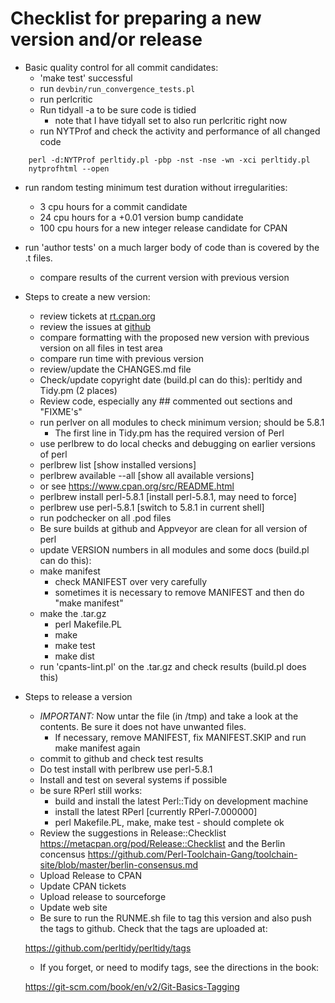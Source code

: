 # Checklist for preparing a new version and/or release

- Basic quality control for all commit candidates:
  - 'make test' successful
  - run ``devbin/run_convergence_tests.pl``
  - run perlcritic
  - Run tidyall -a to be sure code is tidied
    - note that I have tidyall set to also run perlcritic right now
  - run NYTProf and check the activity and performance of all changed code
```
    perl -d:NYTProf perltidy.pl -pbp -nst -nse -wn -xci perltidy.pl
    nytprofhtml --open
```
  - run random testing minimum test duration without irregularities:
    - 3 cpu hours for a commit candidate
    - 24 cpu hours for a +0.01 version bump candidate
    - 100 cpu hours for a new integer release candidate for CPAN
  - run 'author tests' on a much larger body of code than is covered by the .t
    files.
      - compare results of the current version with previous version

- Steps to create a new version:
  - review tickets at [rt.cpan.org](https://rt.cpan.org/Public/Dist/Display.html?Name=Perl-Tidy)
  - review the issues at [github](https://github.com/perltidy/perltidy/issues/)
  - compare formatting with the proposed new version with previous version on all files in test area
  - compare run time with previous version
  - review/update the CHANGES.md file
  - Check/update copyright date (build.pl can do this): perltidy and Tidy.pm (2 places)
  - Review code, especially any ## commented out sections and "FIXME's"
  - run perlver on all modules to check minimum version; should be 5.8.1
    - The first line in Tidy.pm has the required version of Perl
  - use perlbrew to do local checks and debugging on earlier versions of perl
   - perlbrew list               [show installed versions]
   - perlbrew available --all    [show all available versions]
   - or see https://www.cpan.org/src/README.html
   - perlbrew install perl-5.8.1 [install perl-5.8.1, may need to force]
   - perlbrew use perl-5.8.1     [switch to 5.8.1 in current shell]
  - run podchecker on all .pod files
  - Be sure builds at github and Appveyor are clean for all version of perl
  - update VERSION numbers in all modules and some docs (build.pl can do this):
  - make manifest
    - check MANIFEST over very carefully
    - sometimes it is necessary to remove MANIFEST and then do "make manifest"
  - make the .tar.gz
    - perl Makefile.PL
    - make
    - make test
    - make dist
  - run 'cpants-lint.pl' on the .tar.gz and check results (build.pl does this)

- Steps to release a version
  - *IMPORTANT:* Now untar the file (in /tmp) and take a look at the
    contents.  Be sure it does not have unwanted files.
    - If necessary, remove MANIFEST, fix MANIFEST.SKIP and run make manifest again
  - commit to github and check test results
  - Do test install with perlbrew use perl-5.8.1
  - Install and test on several systems if possible
  - be sure RPerl still works:
    - build and install the latest Perl::Tidy on development machine
    - install the latest RPerl [currently RPerl-7.000000]
    - perl Makefile.PL, make, make test - should complete ok
  - Review the suggestions in Release::Checklist
     https://metacpan.org/pod/Release::Checklist
    and the Berlin concensus
     https://github.com/Perl-Toolchain-Gang/toolchain-site/blob/master/berlin-consensus.md
  - Upload Release to CPAN
  - Update CPAN tickets
  - Upload release to sourceforge
  - Update web site
  - Be sure to run the RUNME.sh file to tag this version and also push the tags to github. Check that the tags are uploaded at:

   https://github.com/perltidy/perltidy/tags

  - If you forget, or need to modify tags, see the directions in the book:

   https://git-scm.com/book/en/v2/Git-Basics-Tagging
